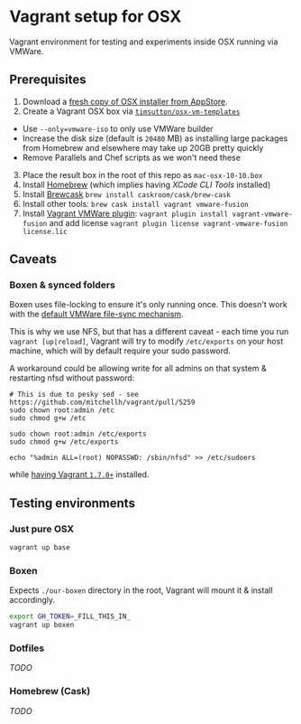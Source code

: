 # Vagrant setup for OSX

Vagrant environment for testing and experiments inside OSX running via VMWare.

## Prerequisites

1. Download a [fresh copy of OSX installer from AppStore](https://itunes.apple.com/gb/app/os-x-yosemite/id915041082?mt=12).
2. Create a Vagrant OSX box via [`timsutton/osx-vm-templates`](https://github.com/timsutton/osx-vm-templates)
  - Use `--only=vmware-iso` to only use VMWare builder
  - Increase the disk size (default is `20480` MB) as installing large packages from Homebrew and elsewhere may take up 20GB pretty quickly
  - Remove Parallels and Chef scripts as we won't need these
3. Place the result box in the root of this repo as `mac-osx-10-10.box`
4. Install [Homebrew](http://brew.sh/) (which implies having _XCode CLI Tools_ installed)
5. Install [Brewcask](http://caskroom.io/) `brew install caskroom/cask/brew-cask`
6. Install other tools: `brew cask install vagrant vmware-fusion`
7. Install [Vagrant VMWare plugin](https://www.vagrantup.com/vmware): `vagrant plugin install vagrant-vmware-fusion` and add license `vagrant plugin license vagrant-vmware-fusion license.lic`

## Caveats

### Boxen & synced folders
Boxen uses file-locking to ensure it's only running once.
This doesn't work with the [default VMWare file-sync mechanism](https://docs.vagrantup.com/v2/synced-folders/basic_usage.html).

This is why we use NFS, but that has a different caveat - each time you run `vagrant [up|reload]`,
Vagrant will try to modify `/etc/exports` on your host machine, which will by default require your sudo password.

A workaround could be allowing write for all admins on that system &amp; restarting nfsd without password:

```
# This is due to pesky sed - see https://github.com/mitchellh/vagrant/pull/5259
sudo chown root:admin /etc
sudo chmod g+w /etc

sudo chown root:admin /etc/exports
sudo chmod g+w /etc/exports

echo "%admin ALL=(root) NOPASSWD: /sbin/nfsd" >> /etc/sudoers
```

while [having Vagrant `1.7.0+`](https://github.com/mitchellh/vagrant/commit/aa981cf4ec1492e33fef8dde1eb2d58b202285e6) installed.

## Testing environments

### Just pure OSX

```sh
vagrant up base
```

### Boxen
Expects `./our-boxen` directory in the root, Vagrant will mount it & install accordingly.

```sh
export GH_TOKEN=_FILL_THIS_IN_
vagrant up boxen
```

### Dotfiles

_TODO_

### Homebrew (Cask)

_TODO_

